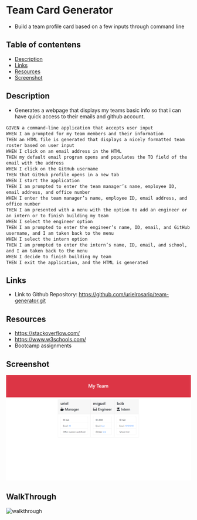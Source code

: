 # Team Card Generator

- Build a team profile card based on a few inputs through command line

## Table of contentens

- [Description](#Description)
- [Links](#Links)
- [Resources](#Resources)
- [Screenshot](#Screenshot)

## Description

- Generates a webpage that displays my teams basic info so that i can have quick access to their emails and github account.

```
GIVEN a command-line application that accepts user input
WHEN I am prompted for my team members and their information
THEN an HTML file is generated that displays a nicely formatted team roster based on user input
WHEN I click on an email address in the HTML
THEN my default email program opens and populates the TO field of the email with the address
WHEN I click on the GitHub username
THEN that GitHub profile opens in a new tab
WHEN I start the application
THEN I am prompted to enter the team manager’s name, employee ID, email address, and office number
WHEN I enter the team manager’s name, employee ID, email address, and office number
THEN I am presented with a menu with the option to add an engineer or an intern or to finish building my team
WHEN I select the engineer option
THEN I am prompted to enter the engineer’s name, ID, email, and GitHub username, and I am taken back to the menu
WHEN I select the intern option
THEN I am prompted to enter the intern’s name, ID, email, and school, and I am taken back to the menu
WHEN I decide to finish building my team
THEN I exit the application, and the HTML is generated
```

## Links

- Link to Github Repository: https://github.com/urielrosario/team-generator.git

## Resources

- https://stackoverflow.com/
- https://www.w3schools.com/
- Bootcamp assignments

## Screenshot

![screenshot](images/screenshot.png)

## WalkThrough

![walkthrough](images/walkthrough.gif)
